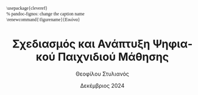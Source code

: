 ---
author:
 - Θεοφίλου Στυλιανός
author-genitive: Θεοφίλου Στυλιανού
author-mnr: 1072791
subject: Διπλωματική
title: Σχεδιασμός και Ανάπτυξη Ψηφιακού Παιχνιδιού Μάθησης
title-en: Design and Development of Digital Learning Game
date: Δεκέμβριος 2024
place: Πάτρα
school: Πολυτεχνική Σχολή
department: Ηλεκτρολόγων Μηχανικών \& Τεχνολογίας Υπολογιστών
supervisor: Σιντόρης Χρήστος, Ε.ΔΙ.Π.
commitee:
    - Σγάρμπας Κυριάκος, Καθηγητής
director:
abstract-el: Lorem ipsum dolor sit amet, consetetur sadipscing elitr, sed diam nonumy eirmod tempor invidunt ut labore et dolore magna aliquyam erat, sed diam voluptua. At vero eos et accusam et justo duo dolores et ea rebum. Stet clita kasd gubergren, no sea takimata sanctus est Lorem ipsum dolor sit amet. Lorem ipsum dolor sit amet, consetetur sadipscing elitr, sed diam nonumy eirmod tempor invidunt ut labore et dolore magna aliquyam erat, sed diam voluptua.
abstract-en: Lorem ipsum dolor sit amet, consetetur sadipscing elitr, sed diam nonumy eirmod tempor invidunt ut labore et dolore magna aliquyam erat, sed diam voluptua. At vero eos et accusam et justo duo dolores et ea rebum. Stet clita kasd gubergren, no sea takimata sanctus est Lorem ipsum dolor sit amet. Lorem ipsum dolor sit amet, consetetur sadipscing elitr, sed diam nonumy eirmod tempor invidunt ut labore et dolore magna aliquyam erat, sed diam voluptua.
acknowlegements: Lorem ipsum dolor sit amet, consetetur sadipscing elitr, sed diam nonumy eirmod tempor invidunt ut labore et dolore magna aliquyam erat, sed diam voluptua. At vero eos et accusam et justo duo dolores et ea rebum. Stet clita kasd gubergren, no sea takimata sanctus est Lorem ipsum dolor sit amet. Lorem ipsum dolor sit amet, consetetur sadipscing elitr, sed diam nonumy eirmod tempor invidunt ut labore et dolore magna aliquyam erat, sed diam voluptua.
keywords-el:
    - Κβαντική Υπολογιστική
    - Κβαντική Μηχανική
    - Παιχνίδι για κινητά
    - Εφαμρογή για κινητά
    - Flutter
keywords-en:
    - Quantum Computing
    - Quantum Mechanics
    - Mobile Game
    - Mobile App
    - Flutter
lang: el-GR
book: true
toc-own-page: true
toc: true
classoption:
    - twoside
titlepage: true
colorlinks: true
indent: true
header-includes:
    # - |
    #     ```{=latex}
    #     \usepackage{awesomebox}
    #     ```
    - |
        ```{=latex}
        \usepackage{cleveref}
        % pandoc-fignos: change the caption name
        \renewcommand{\figurename}{Εικόνα}
        ```
# \usepackage{caption}

pandoc-latex-environment:
    noteblock: [note]
    tipblock: [tip]
    warningblock: [warning]
    cautionblock: [caution]
    importantblock: [important]
titlepage-text-color: 0A0A0A
logo: images/uplogo.png
logo-stamp: images/logo-up-4color-stamp.jpg
signature: images/student-signature.png
listings-disable-line-numbers: false
disable-header-and-footer: false
# header-center: header-center
header-left: "\\hspace{1cm}"
header-right: "\\rightmark"
first-chapter: 1
biblatex: true
bibliography: bibliography/bibliography.bib
reference-section-title: 'Βιβλιογραφία'
mainfont: "Linux Libertine O"
CJKmainfont: Noto Serif CJK SC
sansfont: "Linux Biolinum O"
monofont: "Ubuntu Mono"
lof: true # List of figures
lot: true # List of tables
# geometry: [a4paper, bindingoffset=0mm, inner=20mm, outer=20mm, top=20mm, bottom=20mm] # See https://ctan.org/pkg/geometry for more options
fignos-cleveref: False
fignos-plus-name: Εικόνα
fignos-star-name: Εικόνα
fignos-caption-name: Εικόνα
fignos-caption-separator: period
fignos-number-by-section: False
secnos-plus-name: Ενότητα
secnos-star-name: Ενότητα
caption-labelformat: original
---